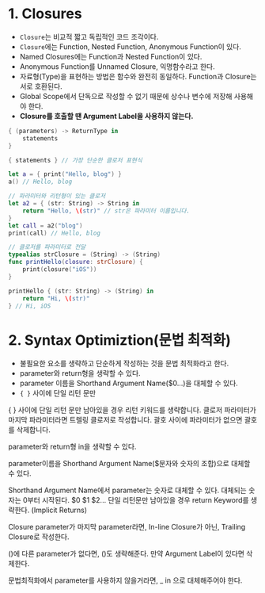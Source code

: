 # 1. Closures
* `Closure`는 비교적 짧고 독립적인 코드 조각이다.
* `Closure`에는 Function, Nested Function, Anonymous Function이 있다.
* Named Closures에는 Function과 Nested Function이 있다.
* Anonymous Function를 Unnamed Closure, 익명함수라고 한다.
* 자료형(Type)을 표현하는 방법은 함수와 완전히 동일하다. Function과 Closure는 서로 호환된다.
* Global Scope에서 단독으로 작성할 수 없기 때문에 상수나 변수에 저장해 사용해야 한다.
* **Closure를 호출할 땐 Argument Label을 사용하지 않는다.**
```swift
{ (parameters) -> ReturnType in
    statements
} 

{ statements } // 가장 단순한 클로저 표현식

let a = { print("Hello, blog") }
a() // Hello, blog

// 파라미터와 리턴형이 있는 클로저
let a2 = { (str: String) -> String in
    return "Hello, \(str)" // str은 파라미터 이름입니다.
}
let call = a2("blog")
print(call) // Hello, blog

// 클로저를 파라미터로 전달
typealias strClosure = (String) -> (String)
func printHello(closure: strClosure) {
    print(closure("iOS"))
}

printHello { (str: String) -> (String) in
    return "Hi, \(str)"
} // Hi, iOS
```
# 2. Syntax Optimiztion(문법 최적화)
* 불필요한 요소를 생략하고 단순하게 작성하는 것을 문법 최적화라고 한다.
* parameter와 return형을 생략할 수 있다.
* parameter 이름을 Shorthand Argument Name($0...)을 대체할 수 있다. 
* `{ }` 사이에 단일 리턴 문만 

{ } 사이에 단일 리턴 문만 남아있을 경우 리턴 키워드를 생략합니다.
클로저 파라미터가 마지막 파라미터라면 트렐링 클로저로 작성합니다.
괄호 사이에 파라미터가 없으면 괄호를 삭제합니다.


parameter와 return형 in을 생략할 수 있다.

parameter이름을 Shorthand Argument Name($문자와 숫자의 조합)으로 대체할 수 있다.

Shorthand Argument Name에서 parameter는 숫자로 대체할 수 있다.
대체되는 숫자는 0부터 시작된다. $0 $1 $2...
단일 리턴문만 남아있을 경우 return Keyword를 생략한다. (Implicit Returns)

Closure parameter가 마지막 parameter라면, In-line Closure가 아닌, Trailing Closure로 작성한다.

()에 다른 parameter가 없다면, ()도 생략해준다. 만약 Argument Label이 있다면 삭제한다.

문법최적화에서 parameter를 사용하지 않을거라면, _ in 으로 대체해주어야 한다.


